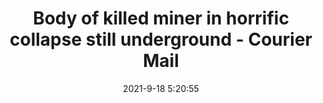 ---
"title": "Body of killed miner in horrific collapse still underground - Courier Mail"
"date": "2021-9-18 5:20:55"
"feed_name": "GOOGLENEWSMINING"
"feed_website": "https://news.google.com/search?q=mining%2Bincident&hl=en-US&gl=US&ceid=US:en"
"feed_rss": "https://news.google.com/rss/search?q=mining%2Bincident&hl=en-US&gl=US&ceid=US:en"
"link": "https://www.couriermail.com.au/news/queensland/rockhampton/graham-dawsons-body-still-underground-at-sojitz-gregory-crinum-mine-near-emerald-after-fatal-collapse/news-story/4b73531edc51511a08232bb07cbbb3bb"
"file": "_posts/2021-1-1-ab2ff2cb59eb391302328339073b240186ed69b6.md"
"accident": "1"
"drilling": "0"
"dead": ""
"injured": ""
---